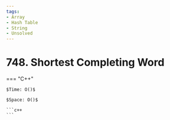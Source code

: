 ```yaml
---
tags:
- Array
- Hash Table
- String
- Unsolved
---
```



# 748. Shortest Completing Word

=== "C++"

    $Time: O()$

    $Space: O()$

    ```c++
    ```